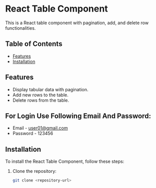 
# React Table Component

This is a React table component with pagination, add, and delete row functionalities.

## Table of Contents

- [Features](#features)
- [Installation](#installation)


## Features

- Display tabular data with pagination.
- Add new rows to the table.
- Delete rows from the table.

## For Login Use Following Email And Password:

- Email - user01@gmail.com
- Password - 123456

## Installation

To install the React Table Component, follow these steps:

1. Clone the repository:

   ```bash
   git clone <repository-url>
